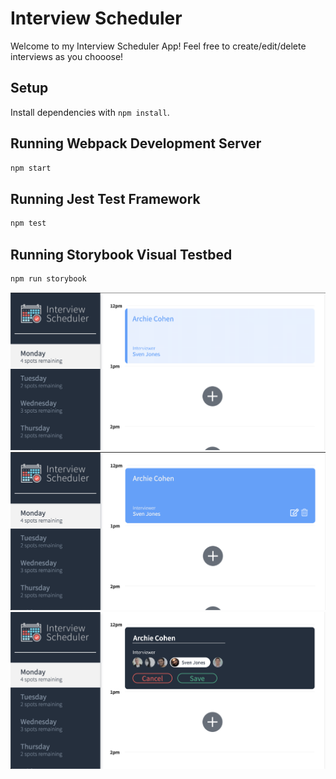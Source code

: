 # Interview Scheduler

Welcome to my Interview Scheduler App! Feel free to create/edit/delete interviews as you chooose!

## Setup

Install dependencies with `npm install`.

## Running Webpack Development Server

```sh
npm start
```

## Running Jest Test Framework

```sh
npm test
```

## Running Storybook Visual Testbed

```sh
npm run storybook
```

![Main](https://github.com/RAFH82/interview_scheduler/blob/master/docs/Main-page.png?raw=true)
![Selecting Interview](https://github.com/RAFH82/interview_scheduler/blob/master/docs/Selecting-interview.png?raw=true)
![Editing Interview](https://github.com/RAFH82/interview_scheduler/blob/master/docs/Editing-interview.png?raw=true)
